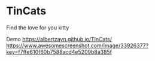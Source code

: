 # TinCats
Find the love for you kitty

Demo
https://albertzayn.github.io/TinCats/
https://www.awesomescreenshot.com/image/33926377?key=f7ffe610f60b7588acd4e5209b8a385f
